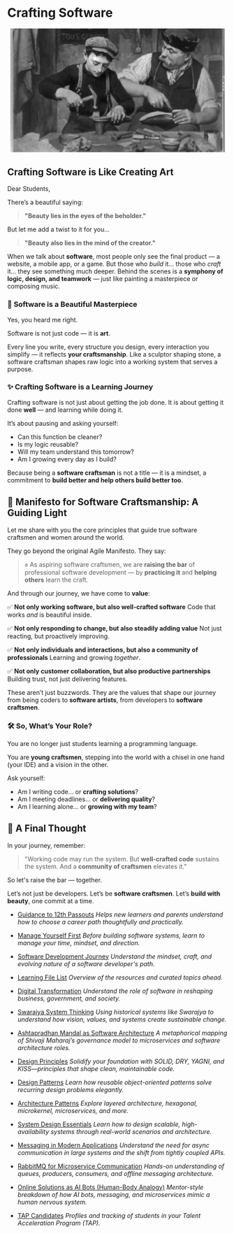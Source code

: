 # Crafting Software
<img src="/Images/learning.png">

##  Crafting Software is Like Creating Art

Dear Students,

There’s a beautiful saying:

> **"Beauty lies in the eyes of the beholder."**

But let me add a twist to it for you...

> **"Beauty also lies in the mind of the creator."**

When we talk about **software**, most people only see the final product — a website, a mobile app, or a game. But those who *build* it… those who *craft* it… they see something much deeper. Behind the scenes is a **symphony of logic, design, and teamwork** — just like painting a masterpiece or composing music.


### 🎨 **Software is a Beautiful Masterpiece**

Yes, you heard me right.

Software is not just code — it is **art**.

Every line you write, every structure you design, every interaction you simplify — it reflects **your craftsmanship**. Like a sculptor shaping stone, a software craftsman shapes raw logic into a working system that serves a purpose.

### ✨ **Crafting Software is a Learning Journey**

Crafting software is not just about getting the job done. It is about getting it done **well** — and learning while doing it.

It’s about pausing and asking yourself:

* Can this function be cleaner?
* Is my logic reusable?
* Will my team understand this tomorrow?
* Am I growing every day as I build?

Because being a **software craftsman** is not a title — it is a mindset, a commitment to **build better and help others build better too**.

## 📜 **Manifesto for Software Craftsmanship: A Guiding Light**

Let me share with you the core principles that guide true software craftsmen and women around the world.

They go beyond the original Agile Manifesto. They say:

> ✊ As aspiring software craftsmen, we are **raising the bar** of professional software development — by **practicing it** and **helping others** learn the craft.

And through our journey, we have come to **value**:

✅ **Not only working software, but also well-crafted software**
Code that works *and* is beautiful inside.

✅ **Not only responding to change, but also steadily adding value**
Not just reacting, but proactively improving.

✅ **Not only individuals and interactions, but also a community of professionals**
Learning and growing *together*.

✅ **Not only customer collaboration, but also productive partnerships**
Building trust, not just delivering features.

These aren’t just buzzwords. They are the values that shape our journey from being coders to **software artists**, from developers to **software craftsmen**.

### 🛠️ **So, What’s Your Role?**

You are no longer just students learning a programming language.

You are **young craftsmen**, stepping into the world with a chisel in one hand (your IDE) and a vision in the other.

Ask yourself:

* Am I writing code… or **crafting solutions**?
* Am I meeting deadlines… or **delivering quality**?
* Am I learning alone… or **growing with my team**?

## 🌱 A Final Thought

In your journey, remember:

> "Working code may run the system.
> But **well-crafted code** sustains the system.
> And a **community of craftsmen** elevates it."

So let's raise the bar — together.

Let’s not just be developers.
Let’s be **software craftsmen**.
Let’s **build with beauty**, one commit at a time.

* <a href="https://github.com/RaviTambade/Craftsmanship/tree/main/Notes/guidenceto12thpassout.md">Guidance to 12th Passouts</a>
  *Helps new learners and parents understand how to choose a career path thoughtfully and practically.*

* <a href="https://github.com/RaviTambade/Craftsmanship/tree/main/Notes/manageyourself.md">Manage Yourself First</a>
  *Before building software systems, learn to manage your time, mindset, and direction.*

* <a href="https://github.com/RaviTambade/Craftsmanship/tree/main/Notes/softwaredev.md">Software Development Journey</a>
  *Understand the mindset, craft, and evolving nature of a software developer's path.*

* <a href="https://github.com/RaviTambade/Craftsmanship/tree/main/Notes/filelist.txt">Learning File List</a>
  *Overview of the resources and curated topics ahead.*

* <a href="https://github.com/RaviTambade/Craftsmanship/tree/main/Notes/digitaltrans.md">Digital Transformation</a>
  *Understand the role of software in reshaping business, government, and society.*

* <a href="https://github.com/RaviTambade/Craftsmanship/tree/main/Notes/swarajyasystemthinking.md">Swarajya System Thinking</a>
  *Using historical systems like Swarajya to understand how vision, values, and systems create sustainable change.*

* <a href="https://github.com/RaviTambade/Craftsmanship/tree/main/Notes/ashtpradhanmandal.md">Ashtapradhan Mandal as Software Architecture</a>
  *A metaphorical mapping of Shivaji Maharaj’s governance model to microservices and software architecture roles.*

* <a href="https://github.com/RaviTambade/Craftsmanship/tree/main/Notes/DesignPrinciples.md">Design Principles</a>
  *Solidify your foundation with SOLID, DRY, YAGNI, and KISS—principles that shape clean, maintainable code.*

* <a href="https://github.com/RaviTambade/Craftsmanship/tree/main/Notes/DesignPatterns.md">Design Patterns</a>
  *Learn how reusable object-oriented patterns solve recurring design problems elegantly.*

* <a href="https://github.com/RaviTambade/Craftsmanship/tree/main/Notes/ArchitecturePatterns.md">Architecture Patterns</a>
  *Explore layered architecture, hexagonal, microkernel, microservices, and more.*

* <a href="https://github.com/RaviTambade/Craftsmanship/tree/main/Notes/SystemDesign.md">System Design Essentials</a>
  *Learn how to design scalable, high-availability systems through real-world scenarios and architecture.*

* <a href="https://github.com/RaviTambade/Craftsmanship/tree/main/Notes/messsaging.md">Messaging in Modern Applications</a>
  *Understand the need for async communication in large systems and the shift from tightly coupled APIs.*

* <a href="https://github.com/RaviTambade/Craftsmanship/tree/main/Notes/RabbitmqMicroServiceComm.md">RabbitMQ for Microservice Communication</a>
  *Hands-on understanding of queues, producers, consumers, and offline messaging architecture.*

* <a href="https://github.com/RaviTambade/Craftsmanship/tree/main/Notes/onlinesolutionaibots.md">Online Solutions as AI Bots (Human-Body Analogy)</a>
  *Mentor-style breakdown of how AI bots, messaging, and microservices mimic a human nervous system.*

* <a href="https://github.com/RaviTambade/Craftsmanship/tree/main/Notes/TAP_Candidates.txt">TAP Candidates</a>
  *Profiles and tracking of students in your Talent Acceleration Program (TAP).*

 
